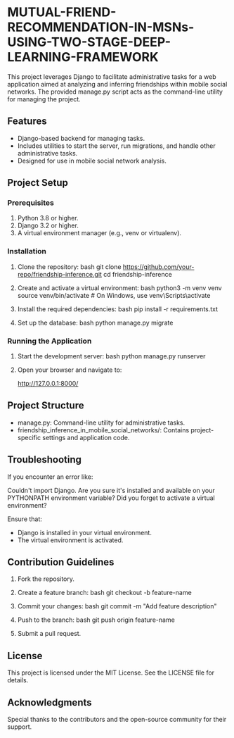 # MUTUAL-FRIEND-RECOMMENDATION-IN-MSNs-USING-TWO-STAGE-DEEP-LEARNING-FRAMEWORK

This project leverages Django to facilitate administrative tasks for a web application aimed at analyzing and inferring friendships within mobile social networks. The provided manage.py script acts as the command-line utility for managing the project.

## Features
- Django-based backend for managing tasks.
- Includes utilities to start the server, run migrations, and handle other administrative tasks.
- Designed for use in mobile social network analysis.

## Project Setup

### Prerequisites
1. Python 3.8 or higher.
2. Django 3.2 or higher.
3. A virtual environment manager (e.g., venv or virtualenv).

### Installation
1. Clone the repository:
   bash
   git clone https://github.com/your-repo/friendship-inference.git
   cd friendship-inference
   

2. Create and activate a virtual environment:
   bash
   python3 -m venv venv
   source venv/bin/activate  # On Windows, use venv\Scripts\activate
   

3. Install the required dependencies:
   bash
   pip install -r requirements.txt
   

4. Set up the database:
   bash
   python manage.py migrate
   

### Running the Application
1. Start the development server:
   bash
   python manage.py runserver
   

2. Open your browser and navigate to:
   
   http://127.0.0.1:8000/
   

## Project Structure
- manage.py: Command-line utility for administrative tasks.
- friendship_inference_in_mobile_social_networks/: Contains project-specific settings and application code.

## Troubleshooting
If you encounter an error like:

Couldn't import Django. Are you sure it's installed and available on your PYTHONPATH environment variable? Did you forget to activate a virtual environment?

Ensure that:
- Django is installed in your virtual environment.
- The virtual environment is activated.

## Contribution Guidelines
1. Fork the repository.
2. Create a feature branch:
   bash
   git checkout -b feature-name
   
3. Commit your changes:
   bash
   git commit -m "Add feature description"
   
4. Push to the branch:
   bash
   git push origin feature-name
   
5. Submit a pull request.

## License
This project is licensed under the MIT License. See the LICENSE file for details.

## Acknowledgments
Special thanks to the contributors and the open-source community for their support.
